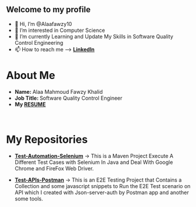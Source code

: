 ## Welcome to my profile
- 👋 Hi, I’m @Alaafawzy10
- 👀 I’m interested in Computer Science
- 🌱 I’m currently Learning and Update My Skills in Software Quality Control Engineering
- 📫 How to reach me --> <b> <a href="https://www.linkedin.com/in/alaa-mahmoud-fawzy-khalid-3732a8191/"> LinkedIn</a></b>


# About Me
 - <b> Name: </b> Alaa Mahmoud Fawzy Khalid </br>
 - <b> Job Title: </b> Software Quality Control Engineer </br>
 - <b>My <a href="https://drive.google.com/file/d/1XZkR4rdsfvK1UAmIaps8HW7WqT_6epyr/view?usp=sharing">RESUME</a></b>
  </br>
  
# My Repositories

 - <a href="https://github.com/Alaafawzy10/Test-Automation-Selenium"><b>Test-Automation-Selenium</b></a> -> This is a Maven Project Execute A Different Test Cases with Selenium In Java and Deal With Google Chrome and FireFox Web Driver.</br>
  
  
 - <a href="https://github.com/Alaafawzy10/Test-APIs-Postman"><b>Test-APIs-Postman</b></a> -> This is an E2E Testing Project that Contains a Collection and some javascript snippets to Run the E2E Test scenario on API which I created with Json-server-auth by Postman app and another some tools. </br>
